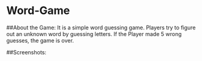 # Word-Game

##About the Game:
It is a simple word guessing game. Players try to figure out an unknown word by guessing letters.
If the Player made 5 wrong guesses, the game is over.

##Screenshots:

